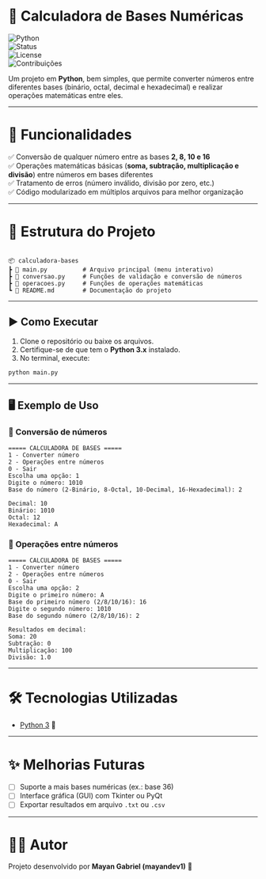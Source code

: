 # 🔢 Calculadora de Bases Numéricas  

![Python](https://img.shields.io/badge/Python-3.x-blue?logo=python)  
![Status](https://img.shields.io/badge/Status-Ativo-success?style=flat)  
![License](https://img.shields.io/badge/License-MIT-green)  
![Contribuições](https://img.shields.io/badge/Contribuições-Bem--vindas-orange)  

Um projeto em **Python**, bem simples, que permite converter números entre diferentes bases (binário, octal, decimal e hexadecimal) e realizar operações matemáticas entre eles.  

---

# 📌 Funcionalidades  

✅ Conversão de qualquer número entre as bases **2, 8, 10 e 16**  
✅ Operações matemáticas básicas (**soma, subtração, multiplicação e divisão**) entre números em bases diferentes  
✅ Tratamento de erros (número inválido, divisão por zero, etc.)  
✅ Código modularizado em múltiplos arquivos para melhor organização  

---

# 📂 Estrutura do Projeto  

```

📦 calculadora-bases
┣ 📜 main.py          # Arquivo principal (menu interativo)
┣ 📜 conversao.py     # Funções de validação e conversão de números
┣ 📜 operacoes.py     # Funções de operações matemáticas
┗ 📜 README.md        # Documentação do projeto

````

---

## ▶️ Como Executar  

1. Clone o repositório ou baixe os arquivos.  
2. Certifique-se de que tem o **Python 3.x** instalado.  
3. No terminal, execute:  

```bash
python main.py
````

---

## 🖥️ Exemplo de Uso

### 🔹 Conversão de números

```
===== CALCULADORA DE BASES =====
1 - Converter número
2 - Operações entre números
0 - Sair
Escolha uma opção: 1
Digite o número: 1010
Base do número (2-Binário, 8-Octal, 10-Decimal, 16-Hexadecimal): 2

Decimal: 10
Binário: 1010
Octal: 12
Hexadecimal: A
```

### 🔹 Operações entre números

```
===== CALCULADORA DE BASES =====
1 - Converter número
2 - Operações entre números
0 - Sair
Escolha uma opção: 2
Digite o primeiro número: A
Base do primeiro número (2/8/10/16): 16
Digite o segundo número: 1010
Base do segundo número (2/8/10/16): 2

Resultados em decimal:
Soma: 20
Subtração: 0
Multiplicação: 100
Divisão: 1.0
```

---

# 🛠️ Tecnologias Utilizadas

* [Python 3](https://www.python.org/) 🐍

---

# ✨ Melhorias Futuras

* [ ] Suporte a mais bases numéricas (ex.: base 36)
* [ ] Interface gráfica (GUI) com Tkinter ou PyQt
* [ ] Exportar resultados em arquivo `.txt` ou `.csv`

---

# 👨‍💻 Autor

Projeto desenvolvido por **Mayan Gabriel (mayandev1)** 🚀
